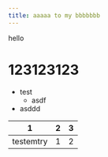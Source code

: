 ```yaml
---
title: aaaaa to my bbbbbbb
---
```


hello 
# 123123123
- test
  - asdf
- asddd

|1|2|3|
|---|---|---|
|testemtry|1|2|
